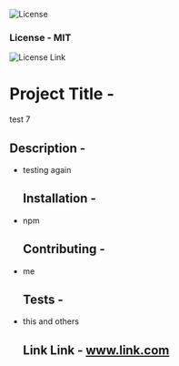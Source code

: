 
  ![License](https://img.shields.io/badge/License-MIT%20-blue.svg)
  ### License - MIT
  
  
  ![License Link](https://opensource.org/licenses/MIT-.org/)
  # Project Title - 
 test 7 

   ## Description - 
* testing again 

   ## Installation - 
* npm 

   ## Contributing - 
* me 

   ## Tests - 
* this and others 

   ## Link Link - www.link.com
